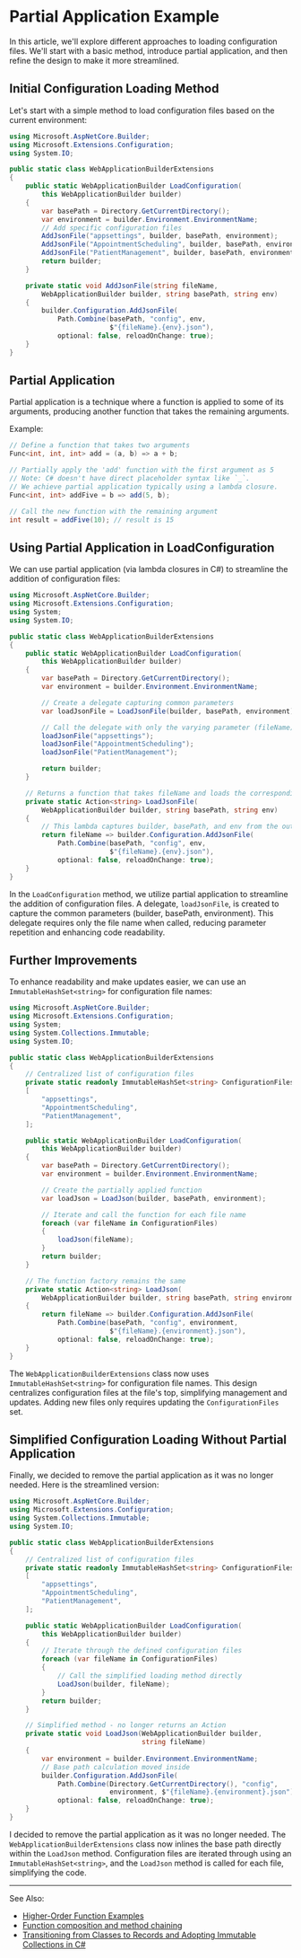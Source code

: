 # Partial Application Example

In this article, we'll explore different approaches to loading
configuration files. We'll start with a basic method, introduce partial
application, and then refine the design to make it more streamlined.

## Initial Configuration Loading Method

Let's start with a simple method to load configuration files based on
the current environment:

```C#
using Microsoft.AspNetCore.Builder;
using Microsoft.Extensions.Configuration;
using System.IO;

public static class WebApplicationBuilderExtensions
{
    public static WebApplicationBuilder LoadConfiguration(
        this WebApplicationBuilder builder)
    {
        var basePath = Directory.GetCurrentDirectory();
        var environment = builder.Environment.EnvironmentName;
        // Add specific configuration files
        AddJsonFile("appsettings", builder, basePath, environment);
        AddJsonFile("AppointmentScheduling", builder, basePath, environment);
        AddJsonFile("PatientManagement", builder, basePath, environment);
        return builder;
    }

    private static void AddJsonFile(string fileName,
        WebApplicationBuilder builder, string basePath, string env)
    {
        builder.Configuration.AddJsonFile(
            Path.Combine(basePath, "config", env,
                         $"{fileName}.{env}.json"),
            optional: false, reloadOnChange: true);
    }
}
```

## Partial Application

Partial application is a technique where a function is applied to some
of its arguments, producing another function that takes the remaining
arguments.

Example:

```C#
// Define a function that takes two arguments
Func<int, int, int> add = (a, b) => a + b;

// Partially apply the 'add' function with the first argument as 5
// Note: C# doesn't have direct placeholder syntax like `_`.
// We achieve partial application typically using a lambda closure.
Func<int, int> addFive = b => add(5, b);

// Call the new function with the remaining argument
int result = addFive(10); // result is 15
```

## Using Partial Application in LoadConfiguration

We can use partial application (via lambda closures in C#) to
streamline the addition of configuration files:

```C#
using Microsoft.AspNetCore.Builder;
using Microsoft.Extensions.Configuration;
using System;
using System.IO;

public static class WebApplicationBuilderExtensions
{
    public static WebApplicationBuilder LoadConfiguration(
        this WebApplicationBuilder builder)
    {
        var basePath = Directory.GetCurrentDirectory();
        var environment = builder.Environment.EnvironmentName;

        // Create a delegate capturing common parameters
        var loadJsonFile = LoadJsonFile(builder, basePath, environment);

        // Call the delegate with only the varying parameter (fileName)
        loadJsonFile("appsettings");
        loadJsonFile("AppointmentScheduling");
        loadJsonFile("PatientManagement");

        return builder;
    }

    // Returns a function that takes fileName and loads the corresponding file
    private static Action<string> LoadJsonFile(
        WebApplicationBuilder builder, string basePath, string env)
    {
        // This lambda captures builder, basePath, and env from the outer scope
        return fileName => builder.Configuration.AddJsonFile(
            Path.Combine(basePath, "config", env,
                         $"{fileName}.{env}.json"),
            optional: false, reloadOnChange: true);
    }
}
```

In the `LoadConfiguration` method, we utilize partial application to
streamline the addition of configuration files. A delegate,
`loadJsonFile`, is created to capture the common parameters (builder,
basePath, environment). This delegate requires only the file name when
called, reducing parameter repetition and enhancing code readability.

## Further Improvements

To enhance readability and make updates easier, we can use an
`ImmutableHashSet<string>` for configuration file names:

```C#
using Microsoft.AspNetCore.Builder;
using Microsoft.Extensions.Configuration;
using System;
using System.Collections.Immutable;
using System.IO;

public static class WebApplicationBuilderExtensions
{
    // Centralized list of configuration files
    private static readonly ImmutableHashSet<string> ConfigurationFiles =
    [
        "appsettings",
        "AppointmentScheduling",
        "PatientManagement",
    ];

    public static WebApplicationBuilder LoadConfiguration(
        this WebApplicationBuilder builder)
    {
        var basePath = Directory.GetCurrentDirectory();
        var environment = builder.Environment.EnvironmentName;

        // Create the partially applied function
        var loadJson = LoadJson(builder, basePath, environment);

        // Iterate and call the function for each file name
        foreach (var fileName in ConfigurationFiles)
        {
            loadJson(fileName);
        }
        return builder;
    }

    // The function factory remains the same
    private static Action<string> LoadJson(
        WebApplicationBuilder builder, string basePath, string environment)
    {
        return fileName => builder.Configuration.AddJsonFile(
            Path.Combine(basePath, "config", environment,
                         $"{fileName}.{environment}.json"),
            optional: false, reloadOnChange: true);
    }
}
```

The `WebApplicationBuilderExtensions` class now uses
`ImmutableHashSet<string>` for configuration file names. This design
centralizes configuration files at the file's top, simplifying
management and updates. Adding new files only requires updating the
`ConfigurationFiles` set.

## Simplified Configuration Loading Without Partial Application

Finally, we decided to remove the partial application as it was no longer
needed. Here is the streamlined version:

```C#
using Microsoft.AspNetCore.Builder;
using Microsoft.Extensions.Configuration;
using System.Collections.Immutable;
using System.IO;

public static class WebApplicationBuilderExtensions
{
    // Centralized list of configuration files
    private static readonly ImmutableHashSet<string> ConfigurationFiles =
    [
        "appsettings",
        "AppointmentScheduling",
        "PatientManagement",
    ];

    public static WebApplicationBuilder LoadConfiguration(
        this WebApplicationBuilder builder)
    {
        // Iterate through the defined configuration files
        foreach (var fileName in ConfigurationFiles)
        {
            // Call the simplified loading method directly
            LoadJson(builder, fileName);
        }
        return builder;
    }

    // Simplified method - no longer returns an Action
    private static void LoadJson(WebApplicationBuilder builder,
                                 string fileName)
    {
        var environment = builder.Environment.EnvironmentName;
        // Base path calculation moved inside
        builder.Configuration.AddJsonFile(
            Path.Combine(Directory.GetCurrentDirectory(), "config",
                         environment, $"{fileName}.{environment}.json"),
            optional: false, reloadOnChange: true);
    }
}
```

I decided to remove the partial application as it was no longer needed.
The `WebApplicationBuilderExtensions` class now inlines the base path
directly within the `LoadJson` method. Configuration files are iterated
through using an `ImmutableHashSet<string>`, and the `LoadJson` method
is called for each file, simplifying the code.

---
See Also:
- [Higher-Order Function Examples](Higher-Order-Function-Examples.md)
- [Function composition and method chaining](Function-composition-and-method-chaining.md)
- [Transitioning from Classes to Records and Adopting Immutable Collections in C#](Transitioning-from-Classes-to-Records-and-Adopting-IImmutableList-in-C.md)